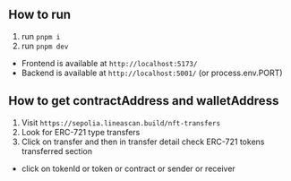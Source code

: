 ## How to run

1. run `pnpm i`
2. run `pnpm dev`
  - Frontend is available at `http://localhost:5173/`
  - Backend is available at `http://localhost:5001/` (or process.env.PORT)


## How to get contractAddress and walletAddress
1. Visit `https://sepolia.lineascan.build/nft-transfers`
2. Look for ERC-721 type transfers
3. Click on transfer and then in transfer detail check ERC-721 tokens transferred section
  - click on tokenId or token or contract or sender or receiver